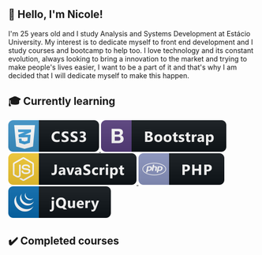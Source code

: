    ## :wave: Hello, I'm Nicole!


I'm 25 years old and I study Analysis and Systems Development at Estácio University. 
My interest is to dedicate myself to front end development and I study courses and bootcamp to help too. I love technology and its constant evolution, always looking to bring a innovation to the market and trying to make people's lives easier, I want to be a part of it and that's why I am decided that I will dedicate myself to make this happen.


   ## :mortar_board: Currently learning


   <a href="#">
    <img src="https://github.com/MikeCodesDotNET/ColoredBadges/raw/master/svg/dev/languages/css3.svg" alt="example badge" style="vertical-align:top margin:6px 4px">
   </a>
  
   <a href="#">
    <img src="https://github.com/MikeCodesDotNET/ColoredBadges/raw/master/svg/dev/frameworks/bootstrap.svg" alt="example badge" style="vertical-align:top margin:6px 4px">
   </a>
  
   <a href="#">
    <img src="https://github.com/MikeCodesDotNET/ColoredBadges/raw/master/svg/dev/languages/js.svg" alt="example badge" style="vertical-align:top margin:6px 4px">
   </a>
  
   <a href="#">
    <img src="https://github.com/MikeCodesDotNET/ColoredBadges/raw/master/svg/dev/languages/php.svg" alt="example badge" style="vertical-align:top margin:6px 4px">
   </a>  
  
   <a href="#">
    <img src="https://github.com/MikeCodesDotNET/ColoredBadges/raw/master/svg/dev/frameworks/jquery.svg" alt="example badge" style="vertical-align:top margin:6px 4px">
   </a>
   
   ## :heavy_check_mark: Completed courses
